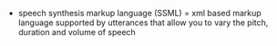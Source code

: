 - speech synthesis markup language (SSML) = xml based markup language supported by utterances that allow you to vary the pitch, duration and volume of speech